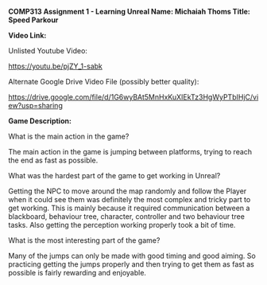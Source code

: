 **COMP313 Assignment 1 - Learning Unreal
Name: Michaiah Thoms
Title: Speed Parkour**

**Video Link:**

Unlisted Youtube Video: 

https://youtu.be/pjZY_1-sabk

Alternate Google Drive Video File (possibly better quality):

https://drive.google.com/file/d/1G6wyBAt5MnHxKuXIEkTz3HgWyPTbIHjC/view?usp=sharing

**Game Description:**

What is the main action in the game?

The main action in the game is jumping between platforms, trying to reach the end as fast as possible.

What was the hardest part of the game to get working in Unreal?

Getting the NPC to move around the map randomly and follow the Player when it could see them was definitely the most complex and tricky part to get working. This is mainly because it required communication between a blackboard, behaviour tree, character, controller and two behaviour tree tasks. Also getting the perception working properly took a bit of time.

What is the most interesting part of the game?

Many of the jumps can only be made with good timing and good aiming. So practicing getting the jumps properly and then trying to get them as fast as possible is fairly rewarding and enjoyable.
